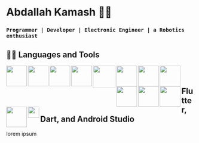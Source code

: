 # Abdallah Kamash 🤖✨
### **`Programmer | Developer | Electronic Engineer | a Robotics enthusiast`**



  
## 🧑‍💻 Languages and Tools

<img align="left" width="55px" src="https://cdn.jsdelivr.net/gh/devicons/devicon/icons/flutter/flutter-original.svg" />
<img align="left" width="55px" src="https://cdn.jsdelivr.net/gh/devicons/devicon/icons/dart/dart-original.svg" />
<img align="left" width="55px" src="https://cdn.jsdelivr.net/gh/devicons/devicon/icons/androidstudio/androidstudio-original.svg" />
<img align="left" width="55px" src="https://dtffvb2501i0o.cloudfront.net/images/logos/logo-page/rad-studio-logo-1024.png" />
<img align="left" width="60px" src="https://www.brightanalytics.eu/wp-content/uploads/SQL-server-logo.png" />
<img align="left" width="55px" src="https://cdn.jsdelivr.net/gh/devicons/devicon/icons/html5/html5-original.svg" />
<img align="left" width="55px" src="https://cdn.jsdelivr.net/gh/devicons/devicon/icons/css3/css3-original.svg" />
<img align="left" width="55px" src="https://cdn.jsdelivr.net/gh/devicons/devicon/icons/bootstrap/bootstrap-original.svg" />
<img align="left" width="55px" src="https://cdn.jsdelivr.net/gh/devicons/devicon/icons/arduino/arduino-original-wordmark.svg" />
<img align="left" width="55px" src="https://cdn.jsdelivr.net/gh/devicons/devicon/icons/c/c-original.svg" />
<img align="left" width="55px" src="https://cdn.jsdelivr.net/gh/devicons/devicon/icons/cplusplus/cplusplus-original.svg" />
<img align="left" width="55px" src="https://cdn.jsdelivr.net/gh/devicons/devicon/icons/csharp/csharp-original.svg" />
<br/>

#

## <img align="left" width="30px" src="https://cdn.jsdelivr.net/gh/devicons/devicon/icons/flutter/flutter-original.svg" /> Flutter, Dart, and Android Studio
<p>lorem ipsum</p>
